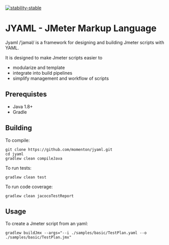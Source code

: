 [![stability-stable](https://img.shields.io/badge/stability-stable-green.svg)](https://github.com/emersion/stability-badges#stable)

# JYAML - JMeter Markup Language
 Jyaml /ˈjaməl/ is a framework for designing and building Jmeter scripts with YAML.

 It is designed to make Jmeter scripts easier to
 * modularize and template
 * integrate into build pipelines
 * simplify management and workflow of scripts

## Prerequistes

* Java 1.8+
* Gradle

## Building

To compile:
```
git clone https://github.com/momenton/jyaml.git
cd jyaml
gradlew clean compileJava
```

To run tests:
```
gradlew clean test
```

To run code coverage:
```
gradlew clean jacocoTestReport
```

## Usage
To create a Jmeter script from an yaml:
```
gradlew buildJmx --args="--i ./samples/basic/TestPlan.yaml --o ./samples/basic/TestPlan.jmx"
```
